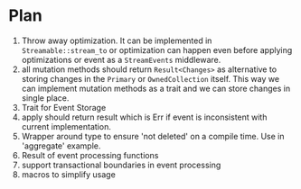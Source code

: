 # Plan

1. Throw away optimization. It can be implemented in
   `Streamable::stream_to` or optimization can happen even before
   applying optimizations or event as a `StreamEvents` middleware.
2. all mutation methods should return `Result<Changes>` as alternative
   to storing changes in the `Primary` or `OwnedCollection` itself. This
   way we can implement mutation methods as a trait and we can store
   changes in single place.
3. Trait for Event Storage
4. apply should return result which is Err if event is inconsistent with
   current implementation.
5. Wrapper around type to ensure 'not deleted' on a compile time.
Use in 'aggregate' example.
6. Result of event processing functions
7. support transactional boundaries in event processing
8. macros to simplify usage

